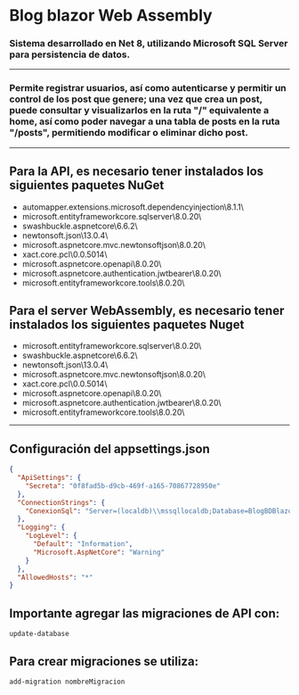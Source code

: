 # Blog blazor Web Assembly #
### Sistema desarrollado en Net 8, utilizando Microsoft SQL Server para persistencia de datos. ###
___
### Permite registrar usuarios, así como autenticarse y permitir un control de los post que genere; una vez que crea un post, puede consultar y visualizarlos en la ruta "/" equivalente a home, así como poder navegar a una tabla de posts en la ruta "/posts", permitiendo modificar o eliminar dicho post. ### 
___
## Para la API, es necesario tener instalados los siguientes paquetes NuGet ##
- automapper.extensions.microsoft.dependencyinjection\8.1.1\
- microsoft.entityframeworkcore.sqlserver\8.0.20\
- swashbuckle.aspnetcore\6.6.2\
- newtonsoft.json\13.0.4\
- microsoft.aspnetcore.mvc.newtonsoftjson\8.0.20\
- xact.core.pcl\0.0.5014\
- microsoft.aspnetcore.openapi\8.0.20\
- microsoft.aspnetcore.authentication.jwtbearer\8.0.20\
- microsoft.entityframeworkcore.tools\8.0.20\

## Para el server WebAssembly, es necesario tener instalados los siguientes paquetes Nuget  ##
- microsoft.entityframeworkcore.sqlserver\8.0.20\
- swashbuckle.aspnetcore\6.6.2\
- newtonsoft.json\13.0.4\
- microsoft.aspnetcore.mvc.newtonsoftjson\8.0.20\
- xact.core.pcl\0.0.5014\
- microsoft.aspnetcore.openapi\8.0.20\
- microsoft.aspnetcore.authentication.jwtbearer\8.0.20\
- microsoft.entityframeworkcore.tools\8.0.20\
___

## Configuración del appsettings.json ##
```json
{
  "ApiSettings": {
    "Secreta": "0f8fad5b-d9cb-469f-a165-70867728950e"
  },
  "ConnectionStrings": {
    "ConexionSql": "Server=(localdb)\\mssqllocaldb;Database=BlogBDBlazorWASM;Trusted_Connection=True;MultipleActiveResultSets=true"
  },
  "Logging": {
    "LogLevel": {
      "Default": "Information",
      "Microsoft.AspNetCore": "Warning"
    }
  },
  "AllowedHosts": "*"
}
```
## Importante agregar las migraciones de API con: ##
```nuget
update-database
```
## Para crear migraciones se utiliza: ##
```nuget
add-migration nombreMigracion
```
